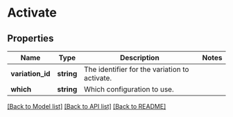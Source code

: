 # Activate

## Properties
Name | Type | Description | Notes
------------ | ------------- | ------------- | -------------
**variation_id** | **string** | The identifier for the variation to activate. | 
**which** | **string** | Which configuration to use. | 

[[Back to Model list]](../README.md#documentation-for-models) [[Back to API list]](../README.md#documentation-for-api-endpoints) [[Back to README]](../README.md)


